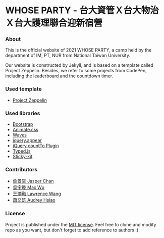 # WHOSE PARTY - 台大資管Ｘ台大物治Ｘ台大護理聯合迎新宿營

### About

This is the official website of 2021 WHOSE PARTY, a camp held by the department of IM, PT, NUR from National Taiwan University.

Our website is constructed by Jekyll, and is based on a template called Project Zeppelin. Besides, we refer to some projects from CodePen, including the leaderboard and the countdown timer.

### Used template
* [Project Zeppelin](https://github.com/gdg-x/zeppelin)

### Used libraries
* [Bootstrap](https://github.com/twbs/bootstrap)
* [Animate.css](https://github.com/daneden/animate.css)
* [Waves](https://github.com/publicis-indonesia/Waves)
* [jquery.appear](https://github.com/bas2k/jquery.appear)
* [jQuery countTo Plugin](https://github.com/mhuggins/jquery-countTo)
* [Typed.js](https://github.com/mattboldt/typed.js)
* [Sticky-kit](https://github.com/leafo/sticky-kit)

### Contributors
* [詹景棠 Jasper Chan](https://github.com/jasperchan5)
* [吳宇璇 Max Wu](https://github.com/maxyhwu)
* [王灝融 Lawrence Wang](https://github.com/ClipperSank)
* [蕭又筑 Audrey Hsiao](https://github.com/audreyhsiao)

### License
Project is published under the [MIT license](https://github.com/gdg-x/zeppelin/blob/master/LICENSE.txt). Feel free to clone and modify repo as you want, but don't forget to add reference to authors :)
